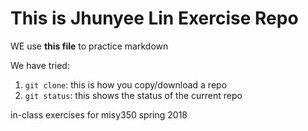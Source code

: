 # This is Jhunyee Lin Exercise Repo

WE use **this file** to practice markdown

We have tried:

1. `git clone`: this is how you copy/download a repo
2. `git status`: this shows the status of the current repo

in-class exercises for misy350 spring 2018
